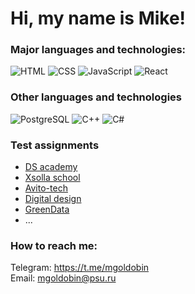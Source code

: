 # Hi, my name is **Mike**!

### Major languages and technologies:  
![HTML](https://img.shields.io/badge/-HTML-090909?style=for-the-badge&logo=html5)
![CSS](https://img.shields.io/badge/-CSS-090909?style=for-the-badge&logo=css3)
![JavaScript](https://img.shields.io/badge/-JavaScript-090909?style=for-the-badge&logo=javascript)
![React](https://img.shields.io/badge/-React-090909?style=for-the-badge&logo=react)

### Other languages and technologies
![PostgreSQL](https://img.shields.io/badge/-PostgreSQL-090909?style=for-the-badge&logo=postgresql)
![C++](https://img.shields.io/badge/-C++-090909?style=for-the-badge&logo=cplusplus)
![C#](https://img.shields.io/badge/-C%23-090909?style=for-the-badge&logo=csharp)

### Test assignments
- [DS academy](https://github.com/MGoldobin/DS_academy)
- [Xsolla school](https://github.com/MGoldobin/xsolla_school)
- [Avito-tech](https://github.com/MGoldobin/avito-tech)
- [Digital design](https://github.com/MGoldobin/digital_design)
- [GreenData](https://github.com/MGoldobin/green_data)
- ...

### How to reach me:
Telegram: https://t.me/mgoldobin  
Email: mgoldobin@psu.ru
